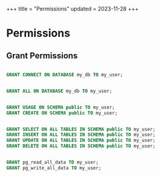 +++
title = "Permissions"
updated = 2023-11-28
+++

# Permissions

## Grant Permissions

```sql

GRANT CONNECT ON DATABASE my_db TO my_user;
```

```sql

GRANT ALL ON DATABASE my_db TO my_user;
```

```sql

GRANT USAGE ON SCHEMA public TO my_user;
GRANT CREATE ON SCHEMA public TO my_user;
```

```sql

GRANT SELECT ON ALL TABLES IN SCHEMA public TO my_user;
GRANT INSERT ON ALL TABLES IN SCHEMA public TO my_user;
GRANT UPDATE ON ALL TABLES IN SCHEMA public TO my_user;
GRANT DELETE ON ALL TABLES IN SCHEMA public TO my_user;
```

```sql

GRANT pg_read_all_data TO my_user;
GRANT pg_write_all_data TO my_user;
```